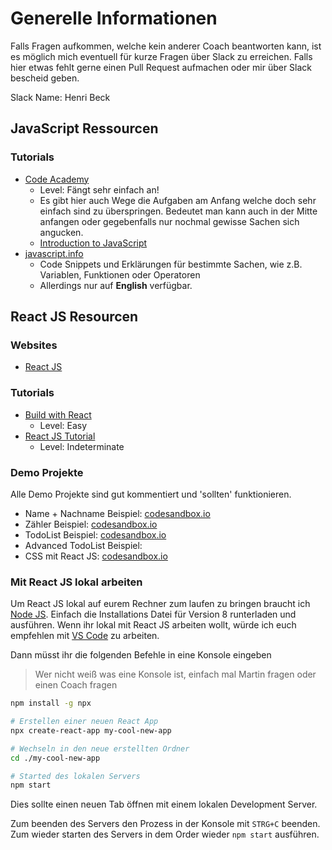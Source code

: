 # Generelle Informationen

Falls Fragen aufkommen, welche kein anderer Coach beantworten kann, ist es möglich mich eventuell für kurze Fragen über Slack zu erreichen. Falls hier etwas fehlt gerne einen Pull Request aufmachen oder mir über Slack bescheid geben.

Slack Name: Henri Beck

## JavaScript Ressourcen

### Tutorials
 - [Code Academy](codeacademy.com)
   - Level: Fängt sehr einfach an!
   - Es gibt hier auch Wege die Aufgaben am Anfang welche doch sehr einfach sind zu überspringen. Bedeutet man kann auch in der Mitte anfangen oder gegebenfalls nur nochmal gewisse Sachen sich angucken.
   - [Introduction to JavaScript](https://www.codecademy.com/learn/introduction-to-javascript)
 - [javascript.info](https://javascript.info/)
   - Code Snippets und Erklärungen für bestimmte Sachen, wie z.B. Variablen, Funktionen oder Operatoren
   - Allerdings nur auf **English** verfügbar.

## React JS Resourcen

### Websites
 - [React JS](https://reactjs.org/docs/hello-world.html)
 
### Tutorials
 - [Build with React](http://buildwithreact.com/tutorial)
   - Level: Easy
 - [React JS Tutorial](https://reactjs.org/tutorial/tutorial.html)
   - Level: Indeterminate

### Demo Projekte
Alle Demo Projekte sind gut kommentiert und 'sollten' funktionieren.

 - Name + Nachname Beispiel: [codesandbox.io](https://codesandbox.io/s/pp9rqxy86m)
 - Zähler Beispiel: [codesandbox.io](https://codesandbox.io/s/l5rl2q53x9)
 - TodoList Beispiel: [codesandbox.io](https://codesandbox.io/s/wooolxx9rl)
 - Advanced TodoList Beispiel: [](https://codesandbox.io/s/q97m8ow4zj)
 - CSS mit React JS: [codesandbox.io](https://codesandbox.io/s/qqlqnjm5j6)

### Mit React JS lokal arbeiten

Um React JS lokal auf eurem Rechner zum laufen zu bringen braucht ich [Node JS](https://nodejs.org/de/).
Einfach die Installations Datei für Version 8 runterladen und ausführen.
Wenn ihr lokal mit React JS arbeiten wollt, würde ich euch empfehlen mit [VS Code](https://code.visualstudio.com/) zu arbeiten.

Dann müsst ihr die folgenden Befehle in eine Konsole eingeben
> Wer nicht weiß was eine Konsole ist, einfach mal Martin fragen oder einen Coach fragen

```sh
npm install -g npx

# Erstellen einer neuen React App
npx create-react-app my-cool-new-app

# Wechseln in den neue erstellten Ordner
cd ./my-cool-new-app

# Started des lokalen Servers
npm start
```

Dies sollte einen neuen Tab öffnen mit einem lokalen Development Server.

Zum beenden des Servers den Prozess in der Konsole mit `STRG+C` beenden.
Zum wieder starten des Servers in dem Order wieder `npm start` ausführen.
